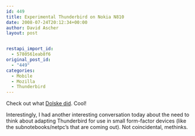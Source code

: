 ```yaml
---
id: 449
title: Experimental Thunderbird on Nokia N810
date: 2008-07-24T20:12:34+00:00
author: David Ascher
layout: post


restapi_import_id:
  - 5780561eab8f6
original_post_id:
  - "449"
categories:
  - Mobile
  - Mozilla
  - Thunderbird
---
```

Check out what [Dolske did](http://blog.mozilla.com/dolske/2008/07/24/thunderbird-on-maemo/). Cool!

Interestingly, I had another interesting conversation today about the need to think about adapting Thunderbird for use in small form-factor devices (like the subnotebooks/netpc&#8217;s that are coming out). Not coincidental, methinks.